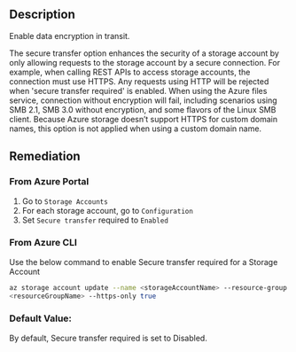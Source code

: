 ## Description

Enable data encryption in transit.

The secure transfer option enhances the security of a storage account by only allowing requests to the storage account by a secure connection. For example, when calling REST APIs to access storage accounts, the connection must use HTTPS. Any requests using HTTP will be rejected when 'secure transfer required' is enabled. When using the Azure files service, connection without encryption will fail, including scenarios using SMB 2.1, SMB 3.0 without encryption, and some flavors of the Linux SMB client. Because Azure storage doesn’t support HTTPS for custom domain names, this option is not applied when using a custom domain name.

## Remediation

### From Azure Portal

1. Go to `Storage Accounts`
2. For each storage account, go to `Configuration`
3. Set `Secure transfer` required to `Enabled`

### From  Azure CLI

Use the below command to enable Secure transfer required for a Storage Account

```bash
az storage account update --name <storageAccountName> --resource-group
<resourceGroupName> --https-only true
```

### Default Value:

By default, Secure transfer required is set to Disabled.